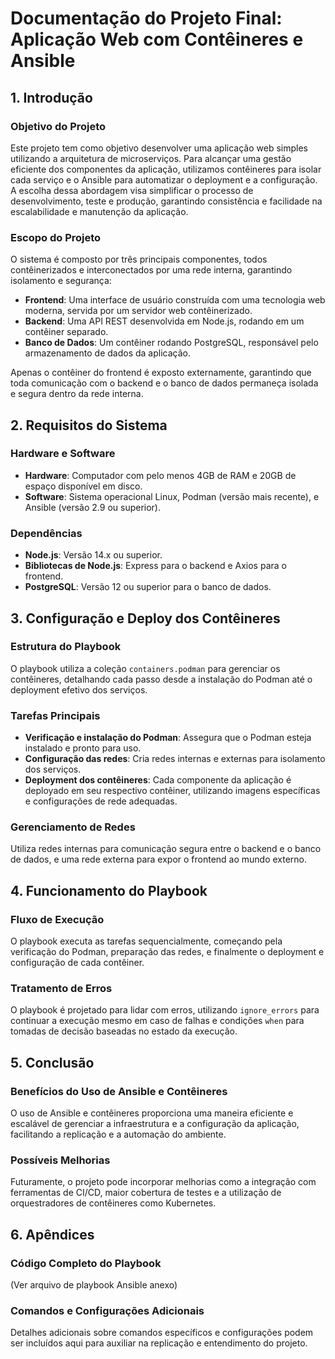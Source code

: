 # Documentação do Projeto Final: Aplicação Web com Contêineres e Ansible

## 1. Introdução

### Objetivo do Projeto
Este projeto tem como objetivo desenvolver uma aplicação web simples utilizando a arquitetura de microserviços. Para alcançar uma gestão eficiente dos componentes da aplicação, utilizamos contêineres para isolar cada serviço e o Ansible para automatizar o deployment e a configuração. A escolha dessa abordagem visa simplificar o processo de desenvolvimento, teste e produção, garantindo consistência e facilidade na escalabilidade e manutenção da aplicação.

### Escopo do Projeto
O sistema é composto por três principais componentes, todos contêinerizados e interconectados por uma rede interna, garantindo isolamento e segurança:
- **Frontend**: Uma interface de usuário construída com uma tecnologia web moderna, servida por um servidor web contêinerizado.
- **Backend**: Uma API REST desenvolvida em Node.js, rodando em um contêiner separado.
- **Banco de Dados**: Um contêiner rodando PostgreSQL, responsável pelo armazenamento de dados da aplicação.

Apenas o contêiner do frontend é exposto externamente, garantindo que toda comunicação com o backend e o banco de dados permaneça isolada e segura dentro da rede interna.

## 2. Requisitos do Sistema

### Hardware e Software
- **Hardware**: Computador com pelo menos 4GB de RAM e 20GB de espaço disponível em disco.
- **Software**: Sistema operacional Linux, Podman (versão mais recente), e Ansible (versão 2.9 ou superior).

### Dependências
- **Node.js**: Versão 14.x ou superior.
- **Bibliotecas de Node.js**: Express para o backend e Axios para o frontend.
- **PostgreSQL**: Versão 12 ou superior para o banco de dados.

## 3. Configuração e Deploy dos Contêineres

### Estrutura do Playbook
O playbook utiliza a coleção `containers.podman` para gerenciar os contêineres, detalhando cada passo desde a instalação do Podman até o deployment efetivo dos serviços.

### Tarefas Principais
- **Verificação e instalação do Podman**: Assegura que o Podman esteja instalado e pronto para uso.
- **Configuração das redes**: Cria redes internas e externas para isolamento dos serviços.
- **Deployment dos contêineres**: Cada componente da aplicação é deployado em seu respectivo contêiner, utilizando imagens específicas e configurações de rede adequadas.

### Gerenciamento de Redes
Utiliza redes internas para comunicação segura entre o backend e o banco de dados, e uma rede externa para expor o frontend ao mundo externo.

## 4. Funcionamento do Playbook

### Fluxo de Execução
O playbook executa as tarefas sequencialmente, começando pela verificação do Podman, preparação das redes, e finalmente o deployment e configuração de cada contêiner.

### Tratamento de Erros
O playbook é projetado para lidar com erros, utilizando `ignore_errors` para continuar a execução mesmo em caso de falhas e condições `when` para tomadas de decisão baseadas no estado da execução.

## 5. Conclusão

### Benefícios do Uso de Ansible e Contêineres
O uso de Ansible e contêineres proporciona uma maneira eficiente e escalável de gerenciar a infraestrutura e a configuração da aplicação, facilitando a replicação e a automação do ambiente.

### Possíveis Melhorias
Futuramente, o projeto pode incorporar melhorias como a integração com ferramentas de CI/CD, maior cobertura de testes e a utilização de orquestradores de contêineres como Kubernetes.

## 6. Apêndices

### Código Completo do Playbook
(Ver arquivo de playbook Ansible anexo)

### Comandos e Configurações Adicionais
Detalhes adicionais sobre comandos específicos e configurações podem ser incluídos aqui para auxiliar na replicação e entendimento do projeto.